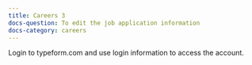 ```yaml
---
title: Careers 3
docs-question: To edit the job application information
docs-category: careers
---
```


Login to typeform.com and use login information to access the account.
